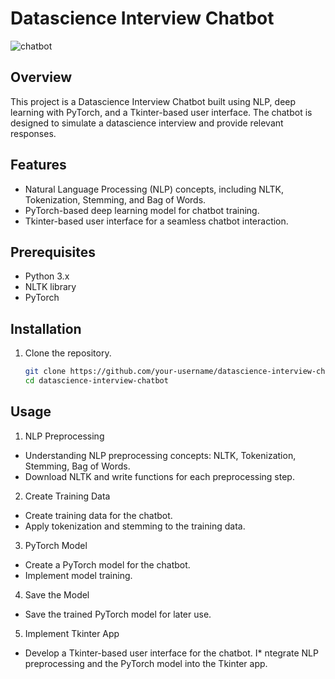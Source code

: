 # Datascience Interview Chatbot
![chatbot](https://github.com/Kili66/Datascience_interview_ChatBot/assets/66678981/2f0ace04-d917-452c-bda7-093f2213c7ab)


## Overview
This project is a Datascience Interview Chatbot built using NLP, deep learning with PyTorch, and a Tkinter-based user interface. The chatbot is designed to simulate a datascience interview and provide relevant responses.

## Features
- Natural Language Processing (NLP) concepts, including NLTK, Tokenization, Stemming, and Bag of Words.
- PyTorch-based deep learning model for chatbot training.
- Tkinter-based user interface for a seamless chatbot interaction.

## Prerequisites
- Python 3.x
- NLTK library
- PyTorch

## Installation
1. Clone the repository.
   ```bash
   git clone https://github.com/your-username/datascience-interview-chatbot.git
   cd datascience-interview-chatbot
## Usage
1. NLP Preprocessing
* Understanding NLP preprocessing concepts: NLTK, Tokenization, Stemming, Bag of Words.
* Download NLTK and write functions for each preprocessing step.
2. Create Training Data
* Create training data for the chatbot.
* Apply tokenization and stemming to the training data.
3. PyTorch Model
* Create a PyTorch model for the chatbot.
* Implement model training.
4. Save the Model
* Save the trained PyTorch model for later use.
5. Implement Tkinter App
* Develop a Tkinter-based user interface for the chatbot.
I* ntegrate NLP preprocessing and the PyTorch model into the Tkinter app.
